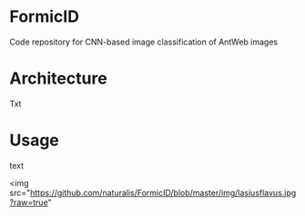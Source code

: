 # FormicID
Code repository for CNN-based image classification of AntWeb images

# Architecture
Txt

# Usage
text

<img src="https://github.com/naturalis/FormicID/blob/master/img/lasiusflavus.jpg?raw=true"
